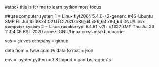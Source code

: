 #stock
this is for me to learn python more focus 


##use 
computer system 1 = Linux flyt2004 5.4.0-42-generic #46-Ubuntu SMP Fri Jul 10 00:24:02 UTC 2020 x86_64 x86_64 x86_64 GNU/Linux
computer system 2 = Linux raspberrypi 5.4.51-v7l+ #1327 SMP Thu Jul 23 11:04:39 BST 2020 armv7l GNU/Linux
cross ms/kb = barrier

vcs = git
vcs company = github

data from = twse.com.tw
data format = json

env = juypter
python = 3.8
import = pandas,requests
